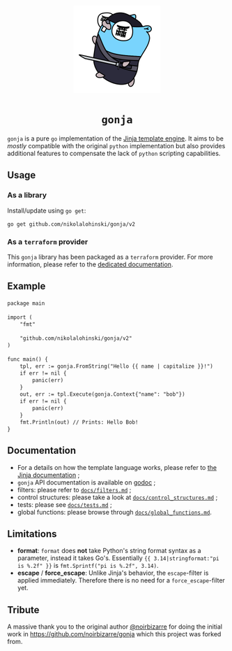 <div align="center">
<img src="./docs/logo.svg" width="200"/>
<h1><code>gonja</code></h1>
</div>

`gonja` is a pure `go` implementation of the [Jinja template engine](https://jinja.palletsprojects.com/). It aims to be _mostly_ compatible with the original `python` implementation but also provides additional features to compensate the lack of `python` scripting capabilities.

## Usage

### As a library

Install/update using `go get`:
```
go get github.com/nikolalohinski/gonja/v2
```

### As a `terraform` provider

This `gonja` library has been packaged as a `terraform` provider. For more information, please refer to the [dedicated documentation](https://registry.terraform.io/providers/NikolaLohinski/jinja/latest/docs).

## Example

```golang
package main

import (
	"fmt"

	"github.com/nikolalohinski/gonja/v2"
)

func main() {
	tpl, err := gonja.FromString("Hello {{ name | capitalize }}!")
	if err != nil {
		panic(err)
	}
	out, err := tpl.Execute(gonja.Context{"name": "bob"})
	if err != nil {
		panic(err)
	}
	fmt.Println(out) // Prints: Hello Bob!
}
```

## Documentation

* For a details on how the template language works, please refer to [the Jinja documentation](https://jinja.palletsprojects.com) ;
* `gonja` API documentation is available on [godoc](https://godoc.org/github.com/nikolalohinski/gonja/v2) ;
* filters: please refer to [`docs/filters.md`](docs/filters.md) ;
* control structures: please take a look at [`docs/control_structures.md`](docs/control_structures.md) ;
* tests: please see [`docs/tests.md`](docs/tests.md) ;
* global functions: please browse through [`docs/global_functions.md`](docs/global_functions.md).

## Limitations 

* **format**: `format` does **not** take Python's string format syntax as a parameter, instead it takes Go's. Essentially `{{ 3.14|stringformat:"pi is %.2f" }}` is `fmt.Sprintf("pi is %.2f", 3.14)`.
* **escape** / **force_escape**: Unlike Jinja's behavior, the `escape`-filter is applied immediately. Therefore there is no need for a `force_escape`-filter yet.

## Tribute

A massive thank you to the original author [@noirbizarre](https://github.com/noirbizarre) for doing the initial work in https://github.com/noirbizarre/gonja which this project was forked from.